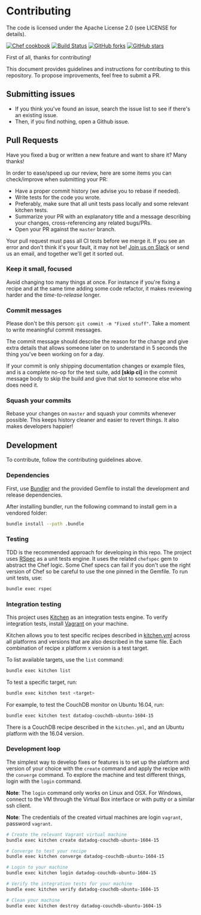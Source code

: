 # Contributing

The code is licensed under the Apache License 2.0 (see  LICENSE for details).

[![Chef cookbook](https://img.shields.io/cookbook/v/datadog.svg?style=flat)](https://github.com/DataDog/chef-datadog)
[![Build Status](https://img.shields.io/circleci/build/gh/DataDog/chef-datadog.svg)](https://circleci.com/gh/DataDog/chef-datadog)
[![GitHub forks](https://img.shields.io/github/forks/DataDog/chef-datadog.svg)](https://github.com/DataDog/chef-datadog/network)
[![GitHub stars](https://img.shields.io/github/stars/DataDog/chef-datadog.svg)](https://github.com/DataDog/chef-datadog/stargazers)

First of all, thanks for contributing!

This document provides guidelines and instructions for contributing to this repository. To propose improvements, feel free to submit a PR.

## Submitting issues

* If you think you've found an issue, search the issue list to see if there's an existing issue.
* Then, if you find nothing, open a Github issue.

## Pull Requests

Have you fixed a bug or written a new feature and want to share it? Many thanks!

In order to ease/speed up our review, here are some items you can check/improve when submitting your PR:

  * Have a proper commit history (we advise you to rebase if needed).
  * Write tests for the code you wrote.
  * Preferably, make sure that all unit tests pass locally and some relevant kitchen tests.
  * Summarize your PR with an explanatory title and a message describing your changes, cross-referencing any related bugs/PRs.
  * Open your PR against the `master` branch.

Your pull request must pass all CI tests before we merge it. If you see an error and don't think it's your fault, it may not be! [Join us on Slack][slack] or send us an email, and together we'll get it sorted out.

### Keep it small, focused

Avoid changing too many things at once. For instance if you're fixing a recipe and at the same time adding some code refactor, it makes reviewing harder and the _time-to-release_ longer.

### Commit messages

Please don't be this person: `git commit -m "Fixed stuff"`. Take a moment to write meaningful commit messages.

The commit message should describe the reason for the change and give extra details that allows someone later on to understand in 5 seconds the thing you've been working on for a day.

If your commit is only shipping documentation changes or example files, and is a complete no-op for the test suite, add **[skip ci]** in the commit message body to skip the build and give that slot to someone else who does need it.

### Squash your commits

Rebase your changes on `master` and squash your commits whenever possible. This keeps history cleaner and easier to revert things. It also makes developers happier!

## Development

To contribute, follow the contributing guidelines above.

### Dependencies

First, use [Bundler][bundler] and the provided Gemfile to install the development and release dependencies.

After installing bundler, run the following command to install gem in a vendored folder:

```bash
bundle install --path .bundle
```

### Testing

TDD is the recommended approach for developing in this repo. The project uses [RSpec][rspec] as a unit tests engine. It uses the related `chefspec` gem to abstract the Chef logic. Some Chef specs can fail if you don't use the right version of Chef so be careful to use the one pinned in the Gemfile. To run unit tests, use:

```bash
bundle exec rspec
```

### Integration testing

This project uses [Kitchen][kitchen] as an integration tests engine. To verify integration tests, install [Vagrant][vagrant] on your machine.

Kitchen allows you to test specific recipes described in [kitchen.yml](./kitchen.yml) across all platforms and versions that are also described in the same file. Each combination of recipe x platform x version is a test target.

To list available targets, use the `list` command:

```bash
bundle exec kitchen list
```

To test a specific target, run:

```bash
bundle exec kitchen test <target>
```

For example, to test the CouchDB monitor on Ubuntu 16.04, run:

```bash
bundle exec kitchen test datadog-couchdb-ubuntu-1604-15
```

There is a CouchDB recipe described in the `kitchen.yml`, and an Ubuntu platform with the 16.04 version.

### Development loop

The simplest way to develop fixes or features is to set up the platform and version of your choice with the `create` command and apply the recipe with the `converge` command. To explore the machine and test different things, login with the `login` command.

**Note**: The `login` command only works on Linux and OSX. For Windows, connect to the VM through the Virtual Box interface or with putty or a similar ssh client.

**Note**: The credentials of the created virtual machines are login `vagrant`, password `vagrant`.

```bash
# Create the relevant Vagrant virtual machine
bundle exec kitchen create datadog-couchdb-ubuntu-1604-15

# Converge to test your recipe
bundle exec kitchen converge datadog-couchdb-ubuntu-1604-15

# Login to your machine
bundle exec kitchen login datadog-couchdb-ubuntu-1604-15

# Verify the integration tests for your machine
bundle exec kitchen verify datadog-couchdb-ubuntu-1604-15

# Clean your machine
bundle exec kitchen destroy datadog-couchdb-ubuntu-1604-15
```


[bundler]: https://bundler.io
[kitchen]: https://github.com/test-kitchen/test-kitchen
[rspec]: https://rspec.info/
[slack]: http://datadoghq.slack.com
[vagrant]: https://www.vagrantup.com/
